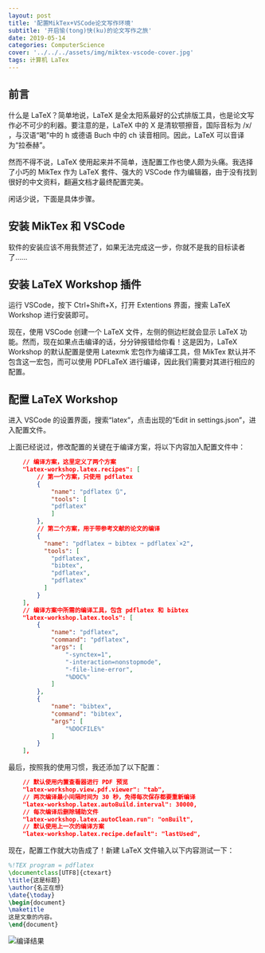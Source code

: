 ```yaml
---
layout: post
title: '配置MikTex+VSCode论文写作环境'
subtitle: '开启愉(tong)快(ku)的论文写作之旅'
date: 2019-05-14
categories: ComputerScience
cover: '../../../assets/img/miktex-vscode-cover.jpg'
tags: 计算机 LaTex
---
```


## 前言

什么是 LaTeX？简单地说，LaTeX 是全太阳系最好的公式排版工具，也是论文写作必不可少的利器。要注意的是，LaTeX 中的 X 是清软颚擦音，国际音标为 /x/ ，与汉语“喝”中的 h 或德语 Buch 中的 ch 读音相同。因此，LaTeX 可以音译为“拉泰赫”。

然而不得不说，LaTeX 使用起来并不简单，连配置工作也使人颇为头痛。我选择了小巧的 MikTex 作为 LaTeX 套件、强大的 VSCode 作为编辑器，由于没有找到很好的中文资料，翻遍文档才最终配置完美。

闲话少说，下面是具体步骤。

## 安装 MikTex 和 VSCode

软件的安装应该不用我赘述了，如果无法完成这一步，你就不是我的目标读者了……

## 安装 LaTeX Workshop 插件

运行 VSCode，按下 Ctrl+Shift+X，打开 Extentions 界面，搜索 LaTeX Workshop 进行安装即可。

现在，使用 VSCode 创建一个 LaTeX 文件，左侧的侧边栏就会显示 LaTeX 功能。然而，现在如果点击编译的话，分分钟报错给你看！这是因为，LaTeX Workshop 的默认配置是使用 Latexmk 宏包作为编译工具，但 MikTex 默认并不包含这一宏包，而可以使用 PDFLaTeX 进行编译，因此我们需要对其进行相应的配置。

## 配置 LaTeX Workshop

进入 VSCode 的设置界面，搜索“latex”，点击出现的“Edit in settings.json”，进入配置文件。

上面已经说过，修改配置的关键在于编译方案，将以下内容加入配置文件中：

```json
    // 编译方案，这里定义了两个方案
    "latex-workshop.latex.recipes": [
        // 第一个方案，只使用 pdflatex
        {
            "name": "pdflatex 🔃",
            "tools": [
            "pdflatex"
            ]
        },
        // 第二个方案，用于带参考文献的论文的编译
        {
          "name": "pdflatex ➞ bibtex ➞ pdflatex`×2",
          "tools": [
            "pdflatex",
            "bibtex",
            "pdflatex",
            "pdflatex"
          ]
        }
    ],
    // 编译方案中所需的编译工具，包含 pdflatex 和 bibtex
    "latex-workshop.latex.tools": [
        {
            "name": "pdflatex",
            "command": "pdflatex",
            "args": [
                "-synctex=1",
                "-interaction=nonstopmode",
                "-file-line-error",
                "%DOC%"
            ]
        },
        {
            "name": "bibtex",
            "command": "bibtex",
            "args": [
                "%DOCFILE%"
            ]
        }
    ],
```

最后，按照我的使用习惯，我还添加了以下配置：

```json
    // 默认使用内置查看器进行 PDF 预览
    "latex-workshop.view.pdf.viewer": "tab",
    // 两次编译最小间隔时间为 30 秒，免得每次保存都要重新编译
    "latex-workshop.latex.autoBuild.interval": 30000,
    // 每次编译后删除辅助文件
    "latex-workshop.latex.autoClean.run": "onBuilt",
    // 默认使用上一次的编译方案
    "latex-workshop.latex.recipe.default": "lastUsed",
```

现在，配置工作就大功告成了！新建 LaTeX 文件输入以下内容测试一下：

```latex
%!TEX program = pdflatex
\documentclass[UTF8]{ctexart}
\title{这是标题}
\author{名正在想}
\date{\today}
\begin{document}
\maketitle
这是文章的内容。
\end{document}
```

![编译结果](../../../assets/img/miktex-vscode-1.png)
